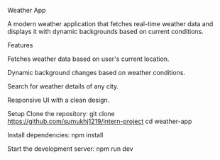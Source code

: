Weather App

A modern weather application that fetches real-time weather data and displays it with dynamic backgrounds based on current conditions.

Features

Fetches weather data based on user's current location.

Dynamic background changes based on weather conditions.

Search for weather details of any city.

Responsive UI with a clean design.

Setup
Clone the repository:
git clone https://github.com/sumukhj1219/intern-project
cd weather-app

Install dependencies:
npm install

Start the development server:
npm run dev


